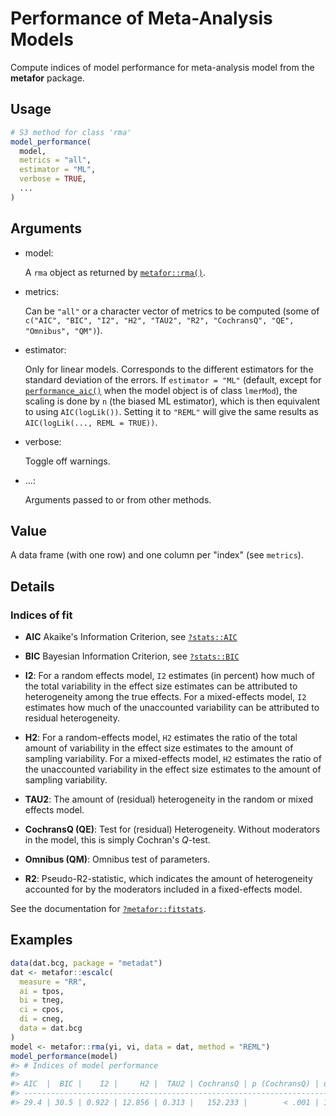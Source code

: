 # Performance of Meta-Analysis Models

Compute indices of model performance for meta-analysis model from the
**metafor** package.

## Usage

``` r
# S3 method for class 'rma'
model_performance(
  model,
  metrics = "all",
  estimator = "ML",
  verbose = TRUE,
  ...
)
```

## Arguments

- model:

  A `rma` object as returned by
  [`metafor::rma()`](https://wviechtb.github.io/metafor/reference/rma.uni.html).

- metrics:

  Can be `"all"` or a character vector of metrics to be computed (some
  of
  `c("AIC", "BIC", "I2", "H2", "TAU2", "R2", "CochransQ", "QE", "Omnibus", "QM")`).

- estimator:

  Only for linear models. Corresponds to the different estimators for
  the standard deviation of the errors. If `estimator = "ML"` (default,
  except for
  [`performance_aic()`](https://easystats.github.io/performance/reference/performance_aicc.md)
  when the model object is of class `lmerMod`), the scaling is done by
  `n` (the biased ML estimator), which is then equivalent to using
  `AIC(logLik())`. Setting it to `"REML"` will give the same results as
  `AIC(logLik(..., REML = TRUE))`.

- verbose:

  Toggle off warnings.

- ...:

  Arguments passed to or from other methods.

## Value

A data frame (with one row) and one column per "index" (see `metrics`).

## Details

### Indices of fit

- **AIC** Akaike's Information Criterion, see
  [`?stats::AIC`](https://rdrr.io/r/stats/AIC.html)

- **BIC** Bayesian Information Criterion, see
  [`?stats::BIC`](https://rdrr.io/r/stats/AIC.html)

- **I2**: For a random effects model, `I2` estimates (in percent) how
  much of the total variability in the effect size estimates can be
  attributed to heterogeneity among the true effects. For a
  mixed-effects model, `I2` estimates how much of the unaccounted
  variability can be attributed to residual heterogeneity.

- **H2**: For a random-effects model, `H2` estimates the ratio of the
  total amount of variability in the effect size estimates to the amount
  of sampling variability. For a mixed-effects model, `H2` estimates the
  ratio of the unaccounted variability in the effect size estimates to
  the amount of sampling variability.

- **TAU2**: The amount of (residual) heterogeneity in the random or
  mixed effects model.

- **CochransQ (QE)**: Test for (residual) Heterogeneity. Without
  moderators in the model, this is simply Cochran's *Q*-test.

- **Omnibus (QM)**: Omnibus test of parameters.

- **R2**: Pseudo-R2-statistic, which indicates the amount of
  heterogeneity accounted for by the moderators included in a
  fixed-effects model.

See the documentation for
[`?metafor::fitstats`](https://wviechtb.github.io/metafor/reference/fitstats.html).

## Examples

``` r
data(dat.bcg, package = "metadat")
dat <- metafor::escalc(
  measure = "RR",
  ai = tpos,
  bi = tneg,
  ci = cpos,
  di = cneg,
  data = dat.bcg
)
model <- metafor::rma(yi, vi, data = dat, method = "REML")
model_performance(model)
#> # Indices of model performance
#> 
#> AIC  |  BIC |    I2 |     H2 |  TAU2 | CochransQ | p (CochransQ) | df | Omnibus | p (Omnibus)
#> ---------------------------------------------------------------------------------------------
#> 29.4 | 30.5 | 0.922 | 12.856 | 0.313 |   152.233 |        < .001 | 12 |  15.796 |      < .001
```
